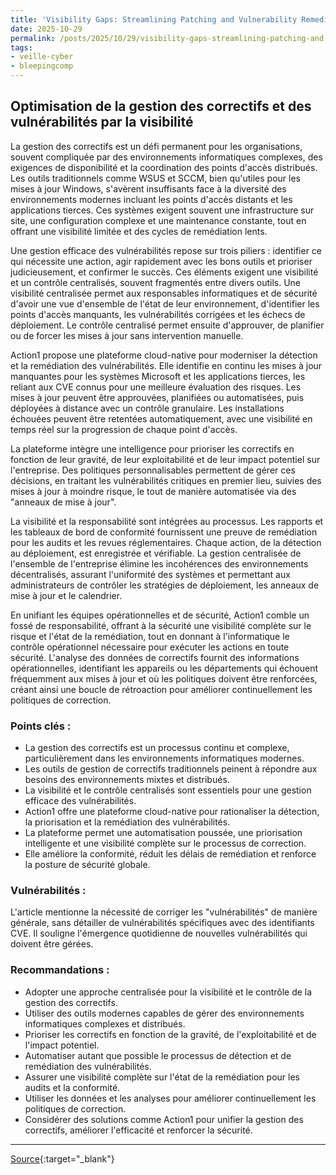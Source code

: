 ```yaml
---
title: 'Visibility Gaps: Streamlining Patching and Vulnerability Remediation'
date: 2025-10-29
permalink: /posts/2025/10/29/visibility-gaps-streamlining-patching-and-vulnerability-remediation/
tags:
- veille-cyber
- bleepingcomp
---
```

## Optimisation de la gestion des correctifs et des vulnérabilités par la visibilité

La gestion des correctifs est un défi permanent pour les organisations, souvent compliquée par des environnements informatiques complexes, des exigences de disponibilité et la coordination des points d'accès distribués. Les outils traditionnels comme WSUS et SCCM, bien qu'utiles pour les mises à jour Windows, s'avèrent insuffisants face à la diversité des environnements modernes incluant les points d'accès distants et les applications tierces. Ces systèmes exigent souvent une infrastructure sur site, une configuration complexe et une maintenance constante, tout en offrant une visibilité limitée et des cycles de remédiation lents.

Une gestion efficace des vulnérabilités repose sur trois piliers : identifier ce qui nécessite une action, agir rapidement avec les bons outils et prioriser judicieusement, et confirmer le succès. Ces éléments exigent une visibilité et un contrôle centralisés, souvent fragmentés entre divers outils. Une visibilité centralisée permet aux responsables informatiques et de sécurité d'avoir une vue d'ensemble de l'état de leur environnement, d'identifier les points d'accès manquants, les vulnérabilités corrigées et les échecs de déploiement. Le contrôle centralisé permet ensuite d'approuver, de planifier ou de forcer les mises à jour sans intervention manuelle.

Action1 propose une plateforme cloud-native pour moderniser la détection et la remédiation des vulnérabilités. Elle identifie en continu les mises à jour manquantes pour les systèmes Microsoft et les applications tierces, les reliant aux CVE connus pour une meilleure évaluation des risques. Les mises à jour peuvent être approuvées, planifiées ou automatisées, puis déployées à distance avec un contrôle granulaire. Les installations échouées peuvent être retentées automatiquement, avec une visibilité en temps réel sur la progression de chaque point d'accès.

La plateforme intègre une intelligence pour prioriser les correctifs en fonction de leur gravité, de leur exploitabilité et de leur impact potentiel sur l'entreprise. Des politiques personnalisables permettent de gérer ces décisions, en traitant les vulnérabilités critiques en premier lieu, suivies des mises à jour à moindre risque, le tout de manière automatisée via des "anneaux de mise à jour".

La visibilité et la responsabilité sont intégrées au processus. Les rapports et les tableaux de bord de conformité fournissent une preuve de remédiation pour les audits et les revues réglementaires. Chaque action, de la détection au déploiement, est enregistrée et vérifiable. La gestion centralisée de l'ensemble de l'entreprise élimine les incohérences des environnements décentralisés, assurant l'uniformité des systèmes et permettant aux administrateurs de contrôler les stratégies de déploiement, les anneaux de mise à jour et le calendrier.

En unifiant les équipes opérationnelles et de sécurité, Action1 comble un fossé de responsabilité, offrant à la sécurité une visibilité complète sur le risque et l'état de la remédiation, tout en donnant à l'informatique le contrôle opérationnel nécessaire pour exécuter les actions en toute sécurité. L'analyse des données de correctifs fournit des informations opérationnelles, identifiant les appareils ou les départements qui échouent fréquemment aux mises à jour et où les politiques doivent être renforcées, créant ainsi une boucle de rétroaction pour améliorer continuellement les politiques de correction.

### Points clés :

*   La gestion des correctifs est un processus continu et complexe, particulièrement dans les environnements informatiques modernes.
*   Les outils de gestion de correctifs traditionnels peinent à répondre aux besoins des environnements mixtes et distribués.
*   La visibilité et le contrôle centralisés sont essentiels pour une gestion efficace des vulnérabilités.
*   Action1 offre une plateforme cloud-native pour rationaliser la détection, la priorisation et la remédiation des vulnérabilités.
*   La plateforme permet une automatisation poussée, une priorisation intelligente et une visibilité complète sur le processus de correction.
*   Elle améliore la conformité, réduit les délais de remédiation et renforce la posture de sécurité globale.

### Vulnérabilités :

L'article mentionne la nécessité de corriger les "vulnérabilités" de manière générale, sans détailler de vulnérabilités spécifiques avec des identifiants CVE. Il souligne l'émergence quotidienne de nouvelles vulnérabilités qui doivent être gérées.

### Recommandations :

*   Adopter une approche centralisée pour la visibilité et le contrôle de la gestion des correctifs.
*   Utiliser des outils modernes capables de gérer des environnements informatiques complexes et distribués.
*   Prioriser les correctifs en fonction de la gravité, de l'exploitabilité et de l'impact potentiel.
*   Automatiser autant que possible le processus de détection et de remédiation des vulnérabilités.
*   Assurer une visibilité complète sur l'état de la remédiation pour les audits et la conformité.
*   Utiliser les données et les analyses pour améliorer continuellement les politiques de correction.
*   Considérer des solutions comme Action1 pour unifier la gestion des correctifs, améliorer l'efficacité et renforcer la sécurité.

---
[Source](https://www.bleepingcomputer.com/news/security/visibility-gaps-streamlining-patching-and-vulnerability-remediation/){:target="_blank"}
